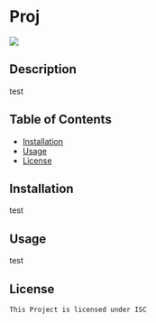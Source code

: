 # Proj 


  <img src="https://img.shields.io/badge/license-ISC-ff69b4.svg">

  ## Description
  test


  ## Table of Contents

  * [Installation](#installation)
  * [Usage](#usage)
  * [License](#license)


  ## Installation
  test
  
  ## Usage 
  test

  ## License
    
    This Project is licensed under ISC

